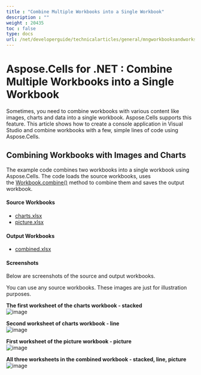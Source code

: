 ```yaml
---
title : "Combine Multiple Workbooks into a Single Workbook" 
description : "" 
weight : 20435 
toc : false
type: docs
url: /net/developerguide/technicalarticles/general/mngworkbooksandworksheets/combine+multiple+workbooks+into+a+single+workbook/
---
```


# Aspose.Cells for .NET : Combine Multiple Workbooks into a Single Workbook


Sometimes, you need to combine workbooks with various content like images, charts and data into a single workbook. Aspose.Cells supports this feature. This article shows how to create a console application in Visual Studio and combine workbooks with a few, simple lines of code using Aspose.Cells.

## Combining Workbooks with Images and Charts

The example code combines two workbooks into a single workbook using Aspose.Cells. The code loads the source workbooks, uses the [Workbook.combine()](https://apireference.aspose.com/net/cells/aspose.cells/workbook/methods/combine) method to combine them and saves the output workbook.

#### Source Workbooks

*   [charts.xlsx](https://docs-qa.aspose.com/download/attachments/5276659/charts.xlsx?version=1&modificationDate=1447513883960&api=v2)
*   [picture.xlsx](https://docs-qa.aspose.com/download/attachments/5276659/picture.xlsx?version=1&modificationDate=1447513883983&api=v2)

#### Output Workbooks

*   [combined.xlsx](https://docs-qa.aspose.com/download/attachments/5276659/combined.xlsx?version=1&modificationDate=1447513884007&api=v2)

#### Screenshots

Below are screenshots of the source and output workbooks.

You can use any source workbooks. These images are just for illustration purposes.

**The first worksheet of the charts workbook - stacked**  
![image](download/attachments/5276659/731425608)

**Second worksheet of charts workbook - line**  
![image](download/attachments/5276659/838085336)

**First worksheet of the picture workbook - picture**  
![image](download/attachments/5276659/1121323668)

**All three worksheets in the combined workbook - stacked, line, picture**  
![image](download/attachments/5276659/735023027)

